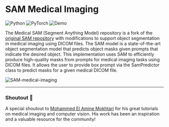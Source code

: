 # SAM Medical Imaging

![Python](https://img.shields.io/badge/python-3670A0?style=for-the-badge&logo=python&logoColor=ffdd54) ![PyTorch](https://img.shields.io/badge/PyTorch-%23EE4C2C.svg?style=for-the-badge&logo=PyTorch&logoColor=white) ![Demo](https://img.shields.io/badge/Demo-0066ff.svg?style=for-the-badge&logo=<badge>&logoColor=<logo-color>)

The Medical SAM (Segment Anything Model) repository is a fork of the [original SAM repository](https://github.com/facebookresearch/segment-anything) with modifications to support object segmentation in medical imaging using DICOM files. The SAM model is a state-of-the-art object segmentation model that predicts object masks given prompts that indicate the desired object. This implementation uses SAM to efficiently produce high-quality masks from prompts for medical imaging tasks using DICOM files. It allows the user to provide box prompt via the SamPredictor class to predict masks for a given medical DICOM file.

![SAM-medical-imaging](https://user-images.githubusercontent.com/37108394/230678827-f53b684c-6bca-491f-9f67-8fd1cd642717.png)

---

### Shoutout 🎉

A special shoutout to [Mohammed El Amine Mokhtari](https://github.com/amine0110) for his great tutorials on medical imaging and computer vision. His work has been an inspiration and a valuable resource for the community!
